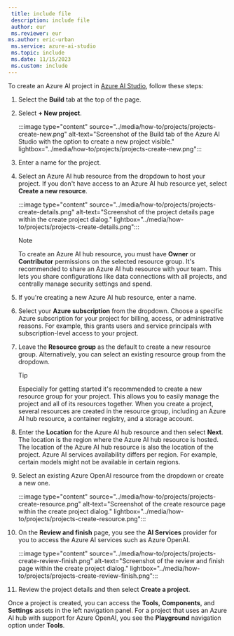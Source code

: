 ```yaml
---
 title: include file
 description: include file
 author: eur
 ms.reviewer: eur
ms.author: eric-urban
 ms.service: azure-ai-studio
 ms.topic: include
 ms.date: 11/15/2023
 ms.custom: include
---
```


To create an Azure AI project in [Azure AI Studio](https://ai.azure.com), follow these steps:

1. Select the **Build** tab at the top of the page.
1. Select **+ New project**.

    :::image type="content" source="../media/how-to/projects/projects-create-new.png" alt-text="Screenshot of the Build tab of the Azure AI Studio with the option to create a new project visible." lightbox="../media/how-to/projects/projects-create-new.png":::

1. Enter a name for the project.
1. Select an Azure AI hub resource from the dropdown to host your project. If you don't have access to an Azure AI hub resource yet, select **Create a new resource**.

    :::image type="content" source="../media/how-to/projects/projects-create-details.png" alt-text="Screenshot of the project details page within the create project dialog." lightbox="../media/how-to/projects/projects-create-details.png":::

    > [!NOTE]
    > To create an Azure AI hub resource, you must have **Owner** or **Contributor** permissions on the selected resource group. It's recommended to share an Azure AI hub resource with your team. This lets you share configurations like data connections with all projects, and centrally manage security settings and spend.

1. If you're creating a new Azure AI hub resource, enter a name.

1. Select your **Azure subscription** from the dropdown. Choose a specific Azure subscription for your project for billing, access, or administrative reasons. For example, this grants users and service principals with subscription-level access to your project.

1. Leave the **Resource group** as the default to create a new resource group. Alternatively, you can select an existing resource group from the dropdown.

    > [!TIP]
    > Especially for getting started it's recommended to create a new resource group for your project. This allows you to easily manage the project and all of its resources together. When you create a project, several resources are created in the resource group, including an Azure AI hub resource, a container registry, and a storage account.

1. Enter the **Location** for the Azure AI hub resource and then select **Next**. The location is the region where the Azure AI hub resource is hosted. The location of the Azure AI hub resource is also the location of the project. Azure AI services availability differs per region. For example, certain models might not be available in certain regions.
1. Select an existing Azure OpenAI resource from the dropdown or create a new one. 

    :::image type="content" source="../media/how-to/projects/projects-create-resource.png" alt-text="Screenshot of the create resource page within the create project dialog." lightbox="../media/how-to/projects/projects-create-resource.png":::

1. On the **Review and finish** page, you see the **AI Services** provider for you to access the Azure AI services such as Azure OpenAI.

    :::image type="content" source="../media/how-to/projects/projects-create-review-finish.png" alt-text="Screenshot of the review and finish page within the create project dialog." lightbox="../media/how-to/projects/projects-create-review-finish.png":::

1. Review the project details and then select **Create a project**. 

Once a project is created, you can access the **Tools**, **Components**, and **Settings** assets in the left navigation panel. For a project that uses an Azure AI hub with support for Azure OpenAI, you see the **Playground** navigation option under **Tools**. 
